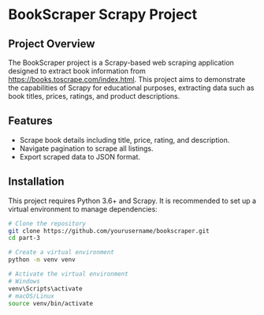 # BookScraper Scrapy Project

## Project Overview
The BookScraper project is a Scrapy-based web scraping application designed to extract book information from https://books.toscrape.com/index.html. This project aims to demonstrate the capabilities of Scrapy for educational purposes, extracting data such as book titles, prices, ratings, and product descriptions.

## Features
- Scrape book details including title, price, rating, and description.
- Navigate pagination to scrape all listings.
- Export scraped data to JSON format.

## Installation
This project requires Python 3.6+ and Scrapy. It is recommended to set up a virtual environment to manage dependencies:

```bash
# Clone the repository
git clone https://github.com/yourusername/bookscraper.git
cd part-3

# Create a virtual environment
python -m venv venv

# Activate the virtual environment
# Windows
venv\Scripts\activate
# macOS/Linux
source venv/bin/activate



